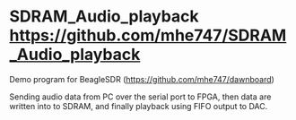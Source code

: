 # SDRAM_Audio_playback https://github.com/mhe747/SDRAM_Audio_playback

Demo program for BeagleSDR (https://github.com/mhe747/dawnboard)

Sending audio data from PC over the serial port to FPGA, then data are written into to SDRAM, 
and finally playback using FIFO output to DAC.